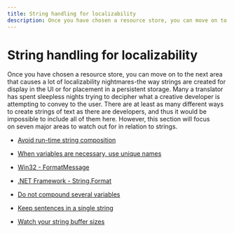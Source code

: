 ```yaml
---
title: String handling for localizability
description: Once you have chosen a resource store, you can move on to the next area that causes a lot of localizability nightmares-the way strings are created for display in the UI or for placement in a persistent storage.
---
```


# String handling for localizability

Once you have chosen a resource store, you can move on to the next area that causes a lot of localizability nightmares-the way strings are created for display in the UI or for placement in a persistent storage.
Many a translator has spent sleepless nights trying to decipher what a creative developer is attempting to convey to the user.
There are at least as many different ways to create strings of text as there are developers, and thus it would be impossible to include all of them here.
However, this section will focus on seven major areas to watch out for in relation to strings.

- [Avoid run-time string composition](avoid-run-time-composite-strings.md)

- [When variables are necessary, use unique names](when-variables-are-necessary.md)

- [Win32 - FormatMessage](win32-formatmessage.md)

- [.NET Framework - String.Format](dotnet-framework-string-format.md)

- [Do not compound several variables](do-not-compound-several-variables.md)

- [Keep sentences in a single string](keep-sentences-in-a-single-string.md)

- [Watch your string buffer sizes](watch-your-string-buffer-sizes.md)
